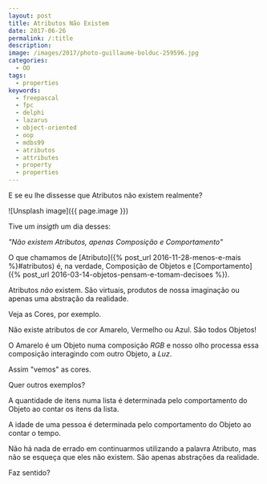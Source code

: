 ```yaml
---
layout: post
title: Atributos Não Existem
date: 2017-06-26
permalink: /:title
description:
image: /images/2017/photo-guillaume-bolduc-259596.jpg
categories: 
  - OO
tags:
  - properties
keywords:
  - freepascal
  - fpc
  - delphi
  - lazarus
  - object-oriented
  - oop
  - mdbs99
  - atributos
  - attributes
  - property
  - properties
---
```


E se eu lhe dissesse que Atributos não existem realmente?

<!--more-->

![Unsplash image]({{ page.image }})  

Tive um *insigth* um dia desses:

*"Não existem Atributos, apenas Composição e Comportamento"*

O que chamamos de [Atributo]({% post_url 2016-11-28-menos-e-mais %}#atributos) é, na verdade, Composição de Objetos e [Comportamento]({% post_url 2016-03-14-objetos-pensam-e-tomam-decisoes %}).

Atributos *não* existem. São virtuais, produtos de nossa imaginação ou apenas uma abstração da realidade.

Veja as Cores, por exemplo.

Não existe atributos de cor Amarelo, Vermelho ou Azul. São todos Objetos!

O Amarelo é um Objeto numa composição *RGB* e nosso olho processa essa composição interagindo com outro Objeto, a *Luz*.

Assim "vemos" as cores.

Quer outros exemplos?

A quantidade de itens numa lista é determinada pelo comportamento do Objeto ao contar os itens da lista.

A idade de uma pessoa é determinada pelo comportamento do Objeto ao contar o tempo.

Não há nada de errado em continuarmos utilizando a palavra Atributo, mas não se esqueça que eles não existem. São apenas abstrações da realidade.

Faz sentido?